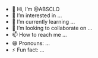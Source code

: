 - 👋 Hi, I’m @ABSCLO
- 👀 I’m interested in ...
- 🌱 I’m currently learning ...
- 💞️ I’m looking to collaborate on ...
- 📫 How to reach me ...
- 😄 Pronouns: ...
- ⚡ Fun fact: ...

<!---
ABSCLO/ABSCLO is a ✨ special ✨ repository because its `README.md` (this file) appears on your GitHub profile.
You can click the Preview link to take a look at your changes.
--->
